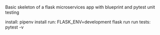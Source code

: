 Basic skeleton of a flask microservices app with blueprint and pytest unit testing

install: pipenv install
run: FLASK_ENV=development flask run
run tests: pytest -v

